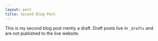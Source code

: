 ```yaml
---
layout: post
title: Second Blog Post
---
```

This is my second blog post rrently a draft. Draft posts live in `_drafts` and are not published to the live website.